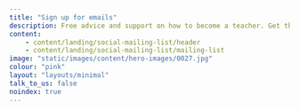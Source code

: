 ```yaml
---
title: "Sign up for emails"
description: Free advice and support on how to become a teacher. Get the latest information sent straight to your inbox.
content:
    - content/landing/social-mailing-list/header
    - content/landing/social-mailing-list/mailing-list
image: "static/images/content/hero-images/0027.jpg"
colour: "pink"
layout: "layouts/minimal"
talk_to_us: false
noindex: true
---
```

